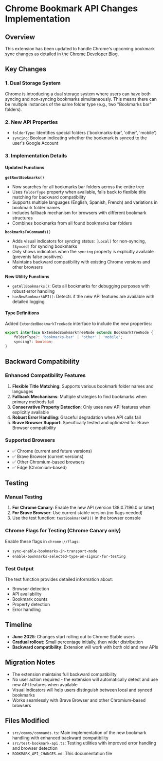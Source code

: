 # Chrome Bookmark API Changes Implementation

## Overview

This extension has been updated to handle Chrome's upcoming bookmark sync changes as detailed in the [Chrome Developer Blog](https://developer.chrome.com/blog/bookmarks-sync-changes).

## Key Changes

### 1. Dual Storage System
Chrome is introducing a dual storage system where users can have both syncing and non-syncing bookmarks simultaneously. This means there can be multiple instances of the same folder type (e.g., two "Bookmarks bar" folders).

### 2. New API Properties
- `folderType`: Identifies special folders ('bookmarks-bar', 'other', 'mobile')
- `syncing`: Boolean indicating whether the bookmark is synced to the user's Google Account

### 3. Implementation Details

#### Updated Functions

**`getRootBookmarks()`**
- Now searches for all bookmarks bar folders across the entire tree
- Uses `folderType` property when available, falls back to flexible title matching for backward compatibility
- Supports multiple languages (English, Spanish, French) and variations in bookmark folder names
- Includes fallback mechanism for browsers with different bookmark structures
- Combines bookmarks from all found bookmarks bar folders

**`bookmarksToCommands()`**
- Adds visual indicators for syncing status: `[Local]` for non-syncing, `[Synced]` for syncing bookmarks
- Only shows indicators when the `syncing` property is explicitly available (prevents false positives)
- Maintains backward compatibility with existing Chrome versions and other browsers

**New Utility Functions**
- `getAllBookmarks()`: Gets all bookmarks for debugging purposes with robust error handling
- `hasNewBookmarkAPI()`: Detects if the new API features are available with detailed logging

#### Type Definitions

Added `ExtendedBookmarkTreeNode` interface to include the new properties:
```typescript
export interface ExtendedBookmarkTreeNode extends BookmarkTreeNode {
    folderType?: 'bookmarks-bar' | 'other' | 'mobile';
    syncing?: boolean;
}
```

## Backward Compatibility

### Enhanced Compatibility Features

1. **Flexible Title Matching**: Supports various bookmark folder names and languages
2. **Fallback Mechanisms**: Multiple strategies to find bookmarks when primary methods fail
3. **Conservative Property Detection**: Only uses new API features when explicitly available
4. **Robust Error Handling**: Graceful degradation when API calls fail
5. **Brave Browser Support**: Specifically tested and optimized for Brave Browser compatibility

### Supported Browsers

- ✅ Chrome (current and future versions)
- ✅ Brave Browser (current versions)
- ✅ Other Chromium-based browsers
- ✅ Edge (Chromium-based)

## Testing

### Manual Testing
1. **For Chrome Canary**: Enable the new API (version 138.0.7196.0 or later)
2. **For Brave Browser**: Use current stable version (no flags needed)
3. Use the test function: `testBookmarkAPI()` in the browser console

### Chrome Flags for Testing (Chrome Canary only)
Enable these flags in `chrome://flags`:
- `sync-enable-bookmarks-in-transport-mode`
- `enable-bookmarks-selected-type-on-signin-for-testing`

### Test Output
The test function provides detailed information about:
- Browser detection
- API availability
- Bookmark counts
- Property detection
- Error handling

## Timeline

- **June 2025**: Changes start rolling out to Chrome Stable users
- **Gradual rollout**: Small percentage initially, then wider distribution
- **Backward compatibility**: Extension will work with both old and new APIs

## Migration Notes

- The extension maintains full backward compatibility
- No user action required - the extension will automatically detect and use new API features when available
- Visual indicators will help users distinguish between local and synced bookmarks
- Works seamlessly with Brave Browser and other Chromium-based browsers

## Files Modified

- `src/comms/commands.ts`: Main implementation of the new bookmark handling with enhanced backward compatibility
- `src/test-bookmark-api.ts`: Testing utilities with improved error handling and browser detection
- `BOOKMARK_API_CHANGES.md`: This documentation file 